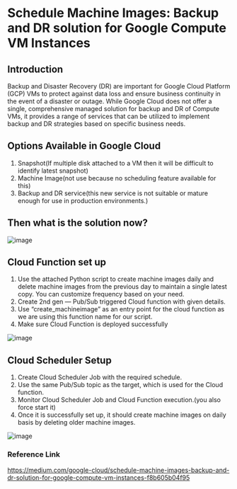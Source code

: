 # Schedule Machine Images: Backup and DR solution for Google Compute VM Instances

## Introduction
Backup and Disaster Recovery (DR) are important for Google Cloud Platform (GCP) VMs to protect against data loss and ensure business continuity in the event of a disaster or outage.
While Google Cloud does not offer a single, comprehensive managed solution for backup and DR of Compute VMs, it provides a range of services that can be utilized to implement backup and DR strategies based on specific business needs.

## Options Available in Google Cloud
1. Snapshot(If multiple disk attached to a VM then it will be difficult to identify latest snapshot)
2. Machine Image(not use because no scheduling feature available for this)
3. Backup and DR service(this new service is not suitable or mature enough for use in production environments.)

## Then what is the solution now?

![image](https://github.com/prabhatu012345/gcp-vm-instances-backup/assets/44310215/3520a722-3ed1-4826-8576-a0ac39535281)

## Cloud Function set up

1. Use the attached Python script to create machine images daily and delete machine images from the previous day to maintain a single latest copy. You can customize frequency based on your need.
2. Create 2nd gen — Pub/Sub triggered Cloud function with given details.
3.  Use “create_machineimage” as an entry point for the cloud function as we are using this function name for our script.
4.  Make sure Cloud Function is deployed successfully


![image](https://github.com/prabhatu012345/gcp-vm-instances-backup/assets/44310215/36b7c132-0310-4498-be78-89538bac75f8)

## Cloud Scheduler Setup

1. Create Cloud Scheduler Job with the required schedule.
2. Use the same Pub/Sub topic as the target, which is used for the Cloud function.
3. Monitor Cloud Scheduler Job and Cloud Function execution.(you also force start it)
4. Once it is successfully set up, it should create machine images on daily basis by deleting older machine images.

 ![image](https://github.com/prabhatu012345/gcp-vm-instances-backup/assets/44310215/5ee185a9-f610-4759-b3a6-9972bf31b786)

 ### Reference Link

 https://medium.com/google-cloud/schedule-machine-images-backup-and-dr-solution-for-google-compute-vm-instances-f8b605b04f95

 
  



      




